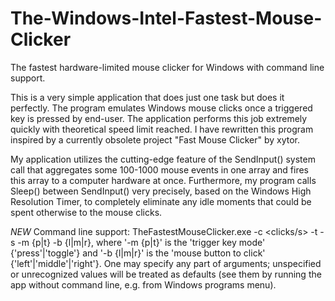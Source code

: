 # The-Windows-Intel-Fastest-Mouse-Clicker

The fastest hardware-limited mouse clicker for Windows with command line support.

This is a very simple application that does just one task but does it 
perfectly. The program emulates Windows mouse clicks once a triggered 
key is pressed by end-user. The application performs this job extremely 
quickly with theoretical speed limit reached. I have rewritten this 
program inspired by a currently obsolete project "Fast Mouse Clicker" by
 xytor.

My application utilizes the cutting-edge feature of the SendInput() 
system call that aggregates some 100-1000 mouse events in one array and 
fires this array to a computer hardware at once. Furthermore, my program
 calls Sleep() between SendInput() very precisely, based on the Windows 
High Resolution Timer, to completely eliminate any idle moments that 
could be spent otherwise to the mouse clicks.

*NEW* Command line support: TheFastestMouseClicker.exe -c 
<clicks/s> -t <trigger key> -s <stop at> -m {p|t} -b 
{l|m|r}, where '-m {p|t}' is the 'trigger key mode' {'press'|'toggle'} and '-b 
{l|m|r}' is the 'mouse button to click' {'left'|'middle'|'right'}. One 
may specify any part of arguments; unspecified or unrecognized values 
will be treated as defaults (see them by running the app without command
line, e.g. from Windows programs menu).
